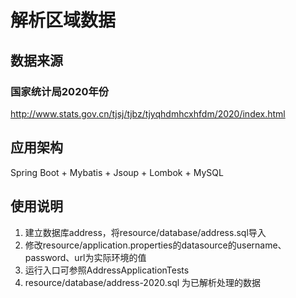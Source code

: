 # 解析区域数据

## 数据来源
### 国家统计局2020年份
http://www.stats.gov.cn/tjsj/tjbz/tjyqhdmhcxhfdm/2020/index.html

## 应用架构
Spring Boot + Mybatis + Jsoup + Lombok + MySQL

## 使用说明
1. 建立数据库address，将resource/database/address.sql导入
2. 修改resource/application.properties的datasource的username、password、url为实际环境的值
3. 运行入口可参照AddressApplicationTests
4. resource/database/address-2020.sql 为已解析处理的数据

